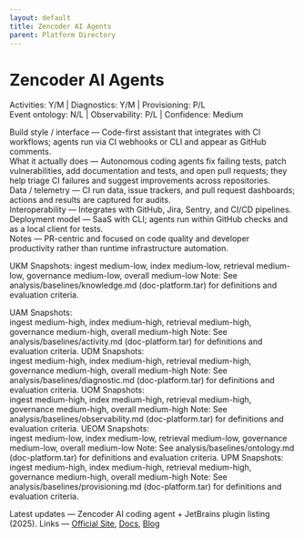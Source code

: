 ```yaml
---
layout: default
title: Zencoder AI Agents
parent: Platform Directory
---
```


# Zencoder AI Agents

Activities: Y/M | Diagnostics: Y/M | Provisioning: P/L  
Event ontology: N/L | Observability: P/L | Confidence: Medium

Build style / interface — Code-first assistant that integrates with CI workflows; agents run via CI webhooks or CLI and appear as GitHub comments.  
What it actually does — Autonomous coding agents fix failing tests, patch vulnerabilities, add documentation and tests, and open pull requests; they help triage CI failures and suggest improvements across repositories.  
Data / telemetry — CI run data, issue trackers, and pull request dashboards; actions and results are captured for audits.  
Interoperability — Integrates with GitHub, Jira, Sentry, and CI/CD pipelines.  
Deployment model — SaaS with CLI; agents run within GitHub checks and as a local client for tests.  
Notes — PR-centric and focused on code quality and developer productivity rather than runtime infrastructure automation.

UKM Snapshots: 
ingest medium-low, index medium-low, retrieval medium-low, governance medium-low, overall medium-low
Note:   See analysis/baselines/knowledge.md (doc-platform.tar) for definitions and evaluation criteria.

UAM Snapshots:   
ingest medium-high, index medium-high, retrieval medium-high, governance medium-high, overall medium-high
Note:   See analysis/baselines/activity.md (doc-platform.tar) for definitions and evaluation criteria.
UDM Snapshots:   
ingest medium-high, index medium-high, retrieval medium-high, governance medium-high, overall medium-high
Note:   See analysis/baselines/diagnostic.md (doc-platform.tar) for definitions and evaluation criteria.
UOM Snapshots:   
ingest medium-high, index medium-high, retrieval medium-high, governance medium-high, overall medium-high
Note:   See analysis/baselines/observability.md (doc-platform.tar) for definitions and evaluation criteria.
UEOM Snapshots:   
ingest medium-low, index medium-low, retrieval medium-low, governance medium-low, overall medium-low
Note:   See analysis/baselines/ontology.md (doc-platform.tar) for definitions and evaluation criteria.
UPM Snapshots:   
ingest medium-high, index medium-high, retrieval medium-high, governance medium-high, overall medium-high
Note:   See analysis/baselines/provisioning.md (doc-platform.tar) for definitions and evaluation criteria.

Latest updates — Zencoder AI coding agent + JetBrains plugin listing (2025).
Links — [Official Site](https://zencoder.ai/), [Docs](https://plugins.jetbrains.com/plugin/24782-zencoder-your-mindful-ai-coding-agent), [Blog](https://zencoder.ai/download)
